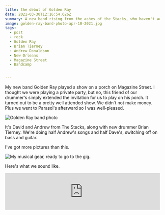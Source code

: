 ```yaml
---
title: the debut of Golden Ray
date: 2021-03-30T12:16:54.626Z
summary: A new band rising from the ashes of the Stacks, who haven't actually burned down.
image: golden-ray-band-photo-apr-10-2021.jpg
tags:
  - post
  - rock
  - Golden Ray
  - Brian Tierney
  - Andrew Donaldson
  - New Orleans
  - Magazine Street
  - Bandcamp


---
```


My new band Golden Ray played a show on a porch on Magazine Street. I thought we were playing a private party, but no, this friend of our drummer's simply extended the invitation for us to play on his porch. It turned out to be a pretty well attended show. We didn't not make money.  Plus we went to Parasol's afterward so I was well-pleased.

![Golden Ray band photo](/static/img/golden-ray-band-photo-apr-10-2021.jpg)

It's David and Andrew from The Stacks, along with new drummer Brian Tierney. We're doing half Andrew's songs and half Dave's, switching off on bass and guitar.

I've got more pictures than this.

![My musical gear, ready to go to the gig.](/static/img/rock/gig-gear-apr-10-2021.jpg "My musical gear, ready to go to the gig.")

Here's what we sound like.

<iframe style="border: 0; width: 100%; height: 120px;" src="https://bandcamp.com/EmbeddedPlayer/album=3608810968/size=large/bgcol=ffffff/linkcol=2ebd35/tracklist=false/artwork=small/transparent=true/" seamless><a href="https://goldenray.bandcamp.com/album/only-the-beginning">Only The Beginning by Golden Ray</a></iframe>